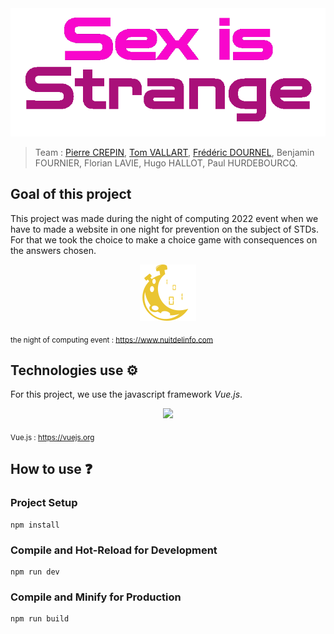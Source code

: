 <div align="center">
<img src="./img/game_logo.png">
</div>

> Team : [Pierre CREPIN](https://github.com/Pierrecrp1), [Tom VALLART](https://github.com/Tom6213)</a>, [Frédéric DOURNEL](https://github.com/Fredericdrnl), Benjamin FOURNIER, Florian LAVIE, Hugo HALLOT, Paul HURDEBOURCQ.

## Goal of this project 

This project was made during the night of computing 2022 event when we have to made a website in one night for prevention on the subject of STDs. For that we took the choice to make a choice game with consequences on the answers chosen.

<div align="center">
<img src="./img/logo_n2i_color_moon.png">
</div>

<sub>the night of computing event : https://www.nuitdelinfo.com </sub>

## Technologies use ⚙️

For this project, we use the javascript framework *Vue.js*.

<div align="center">
<img src="https://cdn.jsdelivr.net/gh/devicons/devicon/icons/vuejs/vuejs-original-wordmark.svg" height="100"/>
</div>


<sub>Vue.js : https://vuejs.org</sub>

## How to use ❓

### Project Setup

```
npm install
```

### Compile and Hot-Reload for Development

```
npm run dev
```

### Compile and Minify for Production

```
npm run build
```

